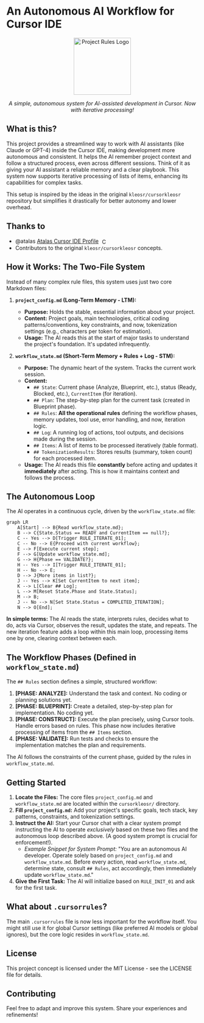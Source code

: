 # An Autonomous AI Workflow for Cursor IDE

<div align="center">
  <img src="https://i.ibb.co/tMy2cRkC/image-fx.png" alt="Project Rules Logo" width="150"/>
  <p><em>A simple, autonomous system for AI-assisted development in Cursor. Now with iterative processing!</em></p>
</div>

## What is this?

This project provides a streamlined way to work with AI assistants (like Claude or GPT-4) inside the Cursor IDE, making development more autonomous and consistent. It helps the AI remember project context and follow a structured process, even across different sessions. Think of it as giving your AI assistant a reliable memory and a clear playbook.  This system now supports iterative processing of lists of items, enhancing its capabilities for complex tasks.

This setup is inspired by the ideas in the original `kleosr/cursorkleosr` repository but simplifies it drastically for better autonomy and lower overhead.

## Thanks to

*   @atalas [Atalas Cursor IDE Profile](https://forum.cursor.com/u/atalas) <img src="https://registry.npmmirror.com/@lobehub/icons-static-png/latest/files/light/cursor.png" width="16" height="16" alt="Cursor Icon" style="vertical-align: middle; margin-left: 5px;" />
*   Contributors to the original `kleosr/cursorkleosr` concepts.

## How it Works: The Two-File System

Instead of many complex rule files, this system uses just two core Markdown files:

1.  **`project_config.md` (Long-Term Memory - LTM):**
    *   **Purpose:** Holds the stable, essential information about your project.
    *   **Content:** Project goals, main technologies, critical coding patterns/conventions, key constraints, and now, tokenization settings (e.g., characters per token for estimation).
    *   **Usage:** The AI reads this at the start of major tasks to understand the project's foundation. It's updated infrequently.

2.  **`workflow_state.md` (Short-Term Memory + Rules + Log - STM):**
    *   **Purpose:** The dynamic heart of the system. Tracks the current work session.
    *   **Content:**
        *   `## State`: Current phase (Analyze, Blueprint, etc.), status (Ready, Blocked, etc.), `CurrentItem` (for iteration).
        *   `## Plan`: The step-by-step plan for the current task (created in Blueprint phase).
        *   `## Rules`: **All the operational rules** defining the workflow phases, memory updates, tool use, error handling, and now, iteration logic.
        *   `## Log`: A running log of actions, tool outputs, and decisions made during the session.
        *   `## Items`: A list of items to be processed iteratively (table format).
        *   `## TokenizationResults`: Stores results (summary, token count) for each processed item.
    *   **Usage:** The AI reads this file **constantly** before acting and updates it **immediately** after acting. This is how it maintains context and follows the process.


## The Autonomous Loop

The AI operates in a continuous cycle, driven by the `workflow_state.md` file:

```mermaid
graph LR
    A[Start] --> B{Read workflow_state.md};
    B --> C{State.Status == READY and CurrentItem == null?};
    C -- Yes --> D[Trigger RULE_ITERATE_01];
    C -- No --> E{Proceed with current workflow};
    E --> F[Execute current step];
    F --> G[Update workflow_state.md];
    G --> H{Phase == VALIDATE?};
    H -- Yes --> I[Trigger RULE_ITERATE_01];
    H -- No --> E;
    D --> J{More items in list?};
    J -- Yes --> K[Set CurrentItem to next item];
    K --> L[Clear ## Log];
    L --> M[Reset State.Phase and State.Status];
    M --> B;
    J -- No --> N[Set State.Status = COMPLETED_ITERATION];
    N --> O[End];
```

**In simple terms:** The AI reads the state, interprets rules, decides what to do, acts via Cursor, observes the result, updates the state, and repeats.  The new iteration feature adds a loop within this main loop, processing items one by one, clearing context between each.

## The Workflow Phases (Defined in `workflow_state.md`)

The `## Rules` section defines a simple, structured workflow:

1.  **[PHASE: ANALYZE]:** Understand the task and context. No coding or planning solutions yet.
2.  **[PHASE: BLUEPRINT]:** Create a detailed, step-by-step plan for implementation. No coding yet.
3.  **[PHASE: CONSTRUCT]:** Execute the plan precisely, using Cursor tools. Handle errors based on rules.  This phase now includes iterative processing of items from the `## Items` section.
4.  **[PHASE: VALIDATE]:** Run tests and checks to ensure the implementation matches the plan and requirements.

The AI follows the constraints of the current phase, guided by the rules in `workflow_state.md`.

## Getting Started

1.  **Locate the Files:** The core files `project_config.md` and `workflow_state.md` are located within the `cursorkleosr/` directory.
2.  **Fill `project_config.md`:** Add your project's specific goals, tech stack, key patterns, constraints, and tokenization settings.
3.  **Instruct the AI:** Start your Cursor chat with a clear system prompt instructing the AI to operate *exclusively* based on these two files and the autonomous loop described above. (A good system prompt is crucial for enforcement!).
    *   *Example Snippet for System Prompt:* "You are an autonomous AI developer. Operate solely based on `project_config.md` and `workflow_state.md`. Before every action, read `workflow_state.md`, determine state, consult `## Rules`, act accordingly, then immediately update `workflow_state.md`."
4.  **Give the First Task:** The AI will initialize based on `RULE_INIT_01` and ask for the first task.

## What about `.cursorrules`?

The main `.cursorrules` file is now less important for the workflow itself. You might still use it for global Cursor settings (like preferred AI models or global ignores), but the core logic resides in `workflow_state.md`.

## License

This project concept is licensed under the MIT License - see the LICENSE file for details.

## Contributing

Feel free to adapt and improve this system. Share your experiences and refinements!
